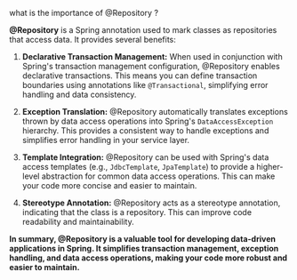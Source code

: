what is the importance of @Repository ?

**@Repository** is a Spring annotation used to mark classes as repositories that access data. It provides several benefits:

1. **Declarative Transaction Management:** When used in conjunction with Spring's transaction management configuration, @Repository enables declarative transactions. This means you can define transaction boundaries using annotations like `@Transactional`, simplifying error handling and data consistency.

2. **Exception Translation:** @Repository automatically translates exceptions thrown by data access operations into Spring's `DataAccessException` hierarchy. This provides a consistent way to handle exceptions and simplifies error handling in your service layer.

3. **Template Integration:** @Repository can be used with Spring's data access templates (e.g., `JdbcTemplate`, `JpaTemplate`) to provide a higher-level abstraction for common data access operations. This can make your code more concise and easier to maintain.

4. **Stereotype Annotation:** @Repository acts as a stereotype annotation, indicating that the class is a repository. This can improve code readability and maintainability.

**In summary, @Repository is a valuable tool for developing data-driven applications in Spring. It simplifies transaction management, exception handling, and data access operations, making your code more robust and easier to maintain.**
